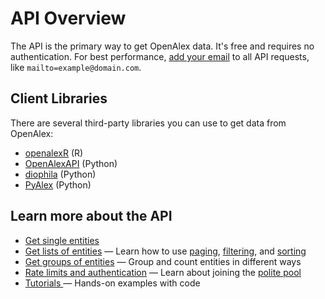 # API Overview

The API is the primary way to get OpenAlex data. It's free and requires no authentication. For best performance, [add your email](rate-limits-and-authentication.md#the-polite-pool) to all API requests, like `mailto=example@domain.com`.

## Client Libraries&#x20;

There are several third-party libraries you can use to get data from OpenAlex:

* [openalexR](https://github.com/ropensci/openalexR) (R)
* [OpenAlexAPI](https://pypi.org/project/openalexapi/) (Python)
* [diophila](https://pypi.org/project/diophila/) (Python)
* [PyAlex](https://github.com/J535D165/pyalex) (Python)

## Learn more about the API

* [Get single entities](get-single-entities/)
* [Get lists of entities](get-lists-of-entities/) — Learn how to use [paging](get-lists-of-entities/paging.md), [filtering](get-lists-of-entities/filter-entity-lists.md), and [sorting](get-lists-of-entities/sort-entity-lists.md)
* [Get groups of entities](get-groups-of-entities.md) — Group and count entities in different ways
* [Rate limits and authentication](rate-limits-and-authentication.md) — Learn about joining the [polite pool](rate-limits-and-authentication.md#the-polite-pool)
* [Tutorials ](../additional-help/tutorials.md)— Hands-on examples with code

